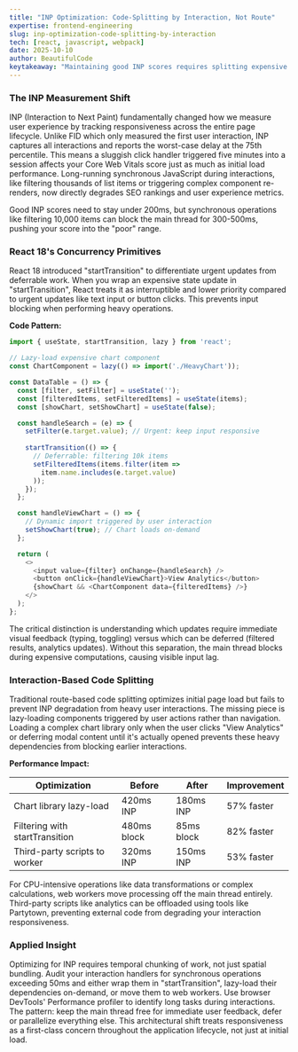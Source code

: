 ```yaml
---
title: "INP Optimization: Code-Splitting by Interaction, Not Route"
expertise: frontend-engineering
slug: inp-optimization-code-splitting-by-interaction
tech: [react, javascript, webpack]
date: 2025-10-10
author: BeautifulCode
keytakeaway: "Maintaining good INP scores requires splitting expensive code by when interactions trigger it and marking deferrable updates as transitions, not just optimizing route-based bundle sizes."
---
```


### The INP Measurement Shift

INP (Interaction to Next Paint) fundamentally changed how we measure user experience by tracking responsiveness across the entire page lifecycle. Unlike FID which only measured the first user interaction, INP captures all interactions and reports the worst-case delay at the 75th percentile. This means a sluggish click handler triggered five minutes into a session affects your Core Web Vitals score just as much as initial load performance. Long-running synchronous JavaScript during interactions, like filtering thousands of list items or triggering complex component re-renders, now directly degrades SEO rankings and user experience metrics.

Good INP scores need to stay under 200ms, but synchronous operations like filtering 10,000 items can block the main thread for 300-500ms, pushing your score into the "poor" range.

### React 18's Concurrency Primitives

React 18 introduced "startTransition" to differentiate urgent updates from deferrable work. When you wrap an expensive state update in "startTransition", React treats it as interruptible and lower priority compared to urgent updates like text input or button clicks. This prevents input blocking when performing heavy operations.

**Code Pattern:**

```javascript
import { useState, startTransition, lazy } from 'react';

// Lazy-load expensive chart component
const ChartComponent = lazy(() => import('./HeavyChart'));

const DataTable = () => {
  const [filter, setFilter] = useState('');
  const [filteredItems, setFilteredItems] = useState(items);
  const [showChart, setShowChart] = useState(false);

  const handleSearch = (e) => {
    setFilter(e.target.value); // Urgent: keep input responsive
    
    startTransition(() => {
      // Deferrable: filtering 10k items
      setFilteredItems(items.filter(item => 
        item.name.includes(e.target.value)
      ));
    });
  };

  const handleViewChart = () => {
    // Dynamic import triggered by user interaction
    setShowChart(true); // Chart loads on-demand
  };

  return (
    <>
      <input value={filter} onChange={handleSearch} />
      <button onClick={handleViewChart}>View Analytics</button>
      {showChart && <ChartComponent data={filteredItems} />}
    </>
  );
};
```

The critical distinction is understanding which updates require immediate visual feedback (typing, toggling) versus which can be deferred (filtered results, analytics updates). Without this separation, the main thread blocks during expensive computations, causing visible input lag.

### Interaction-Based Code Splitting

Traditional route-based code splitting optimizes initial page load but fails to prevent INP degradation from heavy user interactions. The missing piece is lazy-loading components triggered by user actions rather than navigation. Loading a complex chart library only when the user clicks "View Analytics" or deferring modal content until it's actually opened prevents these heavy dependencies from blocking earlier interactions.

**Performance Impact:**

| Optimization | Before | After | Improvement |
|--------------|--------|-------|-------------|
| Chart library lazy-load | 420ms INP | 180ms INP | 57% faster |
| Filtering with startTransition | 480ms block | 85ms block | 82% faster |
| Third-party scripts to worker | 320ms INP | 150ms INP | 53% faster |

For CPU-intensive operations like data transformations or complex calculations, web workers move processing off the main thread entirely. Third-party scripts like analytics can be offloaded using tools like Partytown, preventing external code from degrading your interaction responsiveness.

### Applied Insight

Optimizing for INP requires temporal chunking of work, not just spatial bundling. Audit your interaction handlers for synchronous operations exceeding 50ms and either wrap them in "startTransition", lazy-load their dependencies on-demand, or move them to web workers. Use browser DevTools' Performance profiler to identify long tasks during interactions. The pattern: keep the main thread free for immediate user feedback, defer or parallelize everything else. This architectural shift treats responsiveness as a first-class concern throughout the application lifecycle, not just at initial load.
